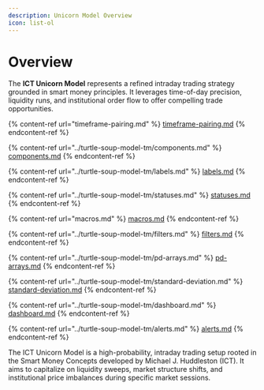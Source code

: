 ```yaml
---
description: Unicorn Model Overview
icon: list-ol
---
```


# Overview

The **ICT Unicorn Model** represents a refined intraday trading strategy grounded in smart money principles. It leverages time-of-day precision, liquidity runs, and institutional order flow to offer compelling trade opportunities.

{% content-ref url="timeframe-pairing.md" %}
[timeframe-pairing.md](timeframe-pairing.md)
{% endcontent-ref %}

{% content-ref url="../turtle-soup-model-tm/components.md" %}
[components.md](../turtle-soup-model-tm/components.md)
{% endcontent-ref %}

{% content-ref url="../turtle-soup-model-tm/labels.md" %}
[labels.md](../turtle-soup-model-tm/labels.md)
{% endcontent-ref %}

{% content-ref url="../turtle-soup-model-tm/statuses.md" %}
[statuses.md](../turtle-soup-model-tm/statuses.md)
{% endcontent-ref %}

{% content-ref url="macros.md" %}
[macros.md](macros.md)
{% endcontent-ref %}

{% content-ref url="../turtle-soup-model-tm/filters.md" %}
[filters.md](../turtle-soup-model-tm/filters.md)
{% endcontent-ref %}

{% content-ref url="../turtle-soup-model-tm/pd-arrays.md" %}
[pd-arrays.md](../turtle-soup-model-tm/pd-arrays.md)
{% endcontent-ref %}

{% content-ref url="../turtle-soup-model-tm/standard-deviation.md" %}
[standard-deviation.md](../turtle-soup-model-tm/standard-deviation.md)
{% endcontent-ref %}

{% content-ref url="../turtle-soup-model-tm/dashboard.md" %}
[dashboard.md](../turtle-soup-model-tm/dashboard.md)
{% endcontent-ref %}

{% content-ref url="../turtle-soup-model-tm/alerts.md" %}
[alerts.md](../turtle-soup-model-tm/alerts.md)
{% endcontent-ref %}

The ICT Unicorn Model is a high-probability, intraday trading setup rooted in the Smart Money Concepts developed by Michael J. Huddleston (ICT). It aims to capitalize on liquidity sweeps, market structure shifts, and institutional price imbalances during specific market sessions.
